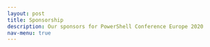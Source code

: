 ```yaml
---
layout: post
title: Sponsorship
description: Our sponsors for PowerShell Conference Europe 2020
nav-menu: true
---
```


<div class="inner">
</div>
